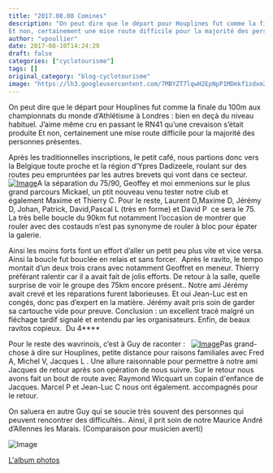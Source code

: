 ```yaml
---
title: "2017.08.08 Comines"
description: "On peut dire que le départ pour Houplines fut comme la finale du 100m aux championnats du monde d’Athlétisme à Londres : bien en deçà du niveau habituel. J’aime même cru en passant le RN41 qu’une crevaison s’était produite
Et non, certainement une mise route difficile pour la majorité des personnes présentes."
author: "vpoullier"
date: 2017-08-10T14:24:29
draft: false
categories: ["cyclotourisme"]
tags: []
original_category: "blog-cyclotourisme"
image: "https://lh3.googleusercontent.com/7MBYZT7lqwH2EpNpP1MDmkf1zdxm2RHpKjKWb-N75ti7S1hO_bx3klCQzGkeh25q78dAQrOrKseyxo0h42aLtcsiXbeP3Ow9qqGRRZQvhuzh6zTbD6diYOMmYFH01kD5WONFST38HAepaF8ytg9AnF0An5IEr6WEKImyUGdLh_I2Zg3d3Kuv_Gyg-PpLmjM69Y-8aJsOR3nEw3LRA45xqtsZTXOCESSIvmqwJsquHNpsTGRumgX_ZIie2FhJbvZJ3aZ9qKRlJogjLFkL9DPPUhoo8xyJsnuxfS-bGlHx-TgmfMCQfitV06oC1YuEW1kqEdla1FzFILumrqSpFeL9L9rQTFVxbPPZbAEuykHYCYvXPQycdhKnT-CGvJGjUsjMPXMtRsmZiN-Sr7QlKsVxjG9bMdhfXXgGDt_fIAgdKt578brMzCfzCxMWF-q7xzoBcIvva0YDaOObXEEjTBH2XbjVRaVZBnbRO88QdfR7N8_94YQfcoMoWZ7OVxFgt_6WP2E5l10UeO9PdDWeRsd0Cx0gyEZYkbGbwsEhe-_WPT70wf3FTojy1vDzXrzsk5yjx_r48Xto7v74paGXVYvwCUt4zq5HLtz879b9riBQz0iw2RY03b1yyv2_Rg=w200"
---
```


On peut dire que le d&eacute;part pour Houplines fut comme la finale du 100m aux championnats du monde d&rsquo;Athl&eacute;tisme &agrave; Londres : bien en de&ccedil;&agrave; du niveau habituel. J&rsquo;aime m&ecirc;me cru en passant le RN41 qu&rsquo;une crevaison s&rsquo;&eacute;tait produite
Et non, certainement une mise route difficile pour la majorit&eacute; des personnes pr&eacute;sentes.

<!--more-->

Apr&egrave;s les traditionnelles inscriptions, le petit caf&eacute;, nous partions donc vers la Belgique toute proche et la r&eacute;gion d&rsquo;Ypres Dadizeele, roulant sur des routes peu emprunt&eacute;es par les autres brevets qui vont dans ce secteur.
[![Image](https://lh3.googleusercontent.com/7MBYZT7lqwH2EpNpP1MDmkf1zdxm2RHpKjKWb-N75ti7S1hO_bx3klCQzGkeh25q78dAQrOrKseyxo0h42aLtcsiXbeP3Ow9qqGRRZQvhuzh6zTbD6diYOMmYFH01kD5WONFST38HAepaF8ytg9AnF0An5IEr6WEKImyUGdLh_I2Zg3d3Kuv_Gyg-PpLmjM69Y-8aJsOR3nEw3LRA45xqtsZTXOCESSIvmqwJsquHNpsTGRumgX_ZIie2FhJbvZJ3aZ9qKRlJogjLFkL9DPPUhoo8xyJsnuxfS-bGlHx-TgmfMCQfitV06oC1YuEW1kqEdla1FzFILumrqSpFeL9L9rQTFVxbPPZbAEuykHYCYvXPQycdhKnT-CGvJGjUsjMPXMtRsmZiN-Sr7QlKsVxjG9bMdhfXXgGDt_fIAgdKt578brMzCfzCxMWF-q7xzoBcIvva0YDaOObXEEjTBH2XbjVRaVZBnbRO88QdfR7N8_94YQfcoMoWZ7OVxFgt_6WP2E5l10UeO9PdDWeRsd0Cx0gyEZYkbGbwsEhe-_WPT70wf3FTojy1vDzXrzsk5yjx_r48Xto7v74paGXVYvwCUt4zq5HLtz879b9riBQz0iw2RY03b1yyv2_Rg=w400)](https://lh3.googleusercontent.com/7MBYZT7lqwH2EpNpP1MDmkf1zdxm2RHpKjKWb-N75ti7S1hO_bx3klCQzGkeh25q78dAQrOrKseyxo0h42aLtcsiXbeP3Ow9qqGRRZQvhuzh6zTbD6diYOMmYFH01kD5WONFST38HAepaF8ytg9AnF0An5IEr6WEKImyUGdLh_I2Zg3d3Kuv_Gyg-PpLmjM69Y-8aJsOR3nEw3LRA45xqtsZTXOCESSIvmqwJsquHNpsTGRumgX_ZIie2FhJbvZJ3aZ9qKRlJogjLFkL9DPPUhoo8xyJsnuxfS-bGlHx-TgmfMCQfitV06oC1YuEW1kqEdla1FzFILumrqSpFeL9L9rQTFVxbPPZbAEuykHYCYvXPQycdhKnT-CGvJGjUsjMPXMtRsmZiN-Sr7QlKsVxjG9bMdhfXXgGDt_fIAgdKt578brMzCfzCxMWF-q7xzoBcIvva0YDaOObXEEjTBH2XbjVRaVZBnbRO88QdfR7N8_94YQfcoMoWZ7OVxFgt_6WP2E5l10UeO9PdDWeRsd0Cx0gyEZYkbGbwsEhe-_WPT70wf3FTojy1vDzXrzsk5yjx_r48Xto7v74paGXVYvwCUt4zq5HLtz879b9riBQz0iw2RY03b1yyv2_Rg=w1446-h813-no)A la s&eacute;paration du 75/90, Geoffey et moi emmenions sur le plus grand parcours Mickael, un ptit nouveau venu tester notre club et &eacute;galement Maxime et Thierry C. Pour le reste, Laurent D,Maxime D, J&eacute;r&eacute;my D, Johan, Patrick, David,Pascal L (tr&egrave;s en forme) et David P&nbsp; ce sera le 75.
La tr&egrave;s belle boucle du 90km fut notamment l&rsquo;occasion de montrer que rouler avec des costauds n&rsquo;est pas synonyme de rouler &agrave; bloc pour &eacute;pater la galerie. 

Ainsi les moins forts font un effort d&rsquo;aller un petit peu plus vite et vice versa. Ainsi la boucle fut boucl&eacute;e en relais et sans forcer.&nbsp; Apr&egrave;s le ravito, le tempo montait d&rsquo;un deux trois crans avec notamment Geoffret en meneur. Thierry pr&eacute;f&eacute;rant ralentir car il a avait fait de jolis efforts.
De retour &agrave; la salle, quelle surprise de voir le groupe des 75km encore pr&eacute;sent.. Notre ami J&eacute;r&eacute;my avait crev&eacute; et les r&eacute;parations furent laborieuses. Et oui Jean-Luc est en cong&eacute;s, donc pas d&rsquo;expert en la mati&egrave;re. J&eacute;r&eacute;my avait pris soin de garder sa cartouche vide pour preuve.
Conclusion : un excellent trac&eacute; malgr&eacute; un fl&eacute;chage tardif signal&eacute; et entendu par les organisateurs. Enfin, de beaux ravitos copieux.&nbsp; Du 4****

Pour le reste des wavrinois, c&rsquo;est &agrave; Guy de raconter :
&nbsp;
[![Image](https://lh3.googleusercontent.com/NPqT5-n0LsfFao9dxKM1x_Ny1f5mLYBN-T1mEtavI9NgCRKuBTuEEZYsXXSDIQ4OnBCUskI1EjSrjptR1gnhINerLBdd-2F7pny40SV6W-Xv_gtLzq6gHKYEW10FQN1jMAXMkioMTYZU6sc9redMUgFUTHXcdhJVzE8qE3J4ytX-TGCi3FT6kNb0MMSG8i6Azm8WdEKVFb9hZbAc4WlREm4uekV5qIWbn8Uuj3vLveBYBQfrSB2vBBIby3DHozt3MYqIppi9R8IXO06f4yFu_Qyo5yBIhYEZvqLlgP1eof4DO-2-GaU9S7-PPFs_nChZVLo10wjGxg-G98p-VtL6iGffwM1FZAYGDc7WJLfLdZgc6h-wz2HZdVDDvhJ6DMCRuRmhWCIvqwnrzyP5BZHpVUxuHNtLxXXCQJKfUWkMhB2AcHowwZqJN6G_Eu-jOwvY-Swf9vv8YqjUcFIwUQCuOgWrKIEA0HfiQCX4NKcQBoAVP3TWg4CC6qJDO18b1kQvEJ_f_iJ9V33mJq4AbNzDZhez7CxrvR5s_i5h-zXsByFH8VMlhAxLx3Tz6HsKFk5vOOrcSMM54D__DuF2TqTmDpcDxmZ-GBtXpWHT78vFslI-QXuMLUKvvR-LlQ=w400)](https://lh3.googleusercontent.com/NPqT5-n0LsfFao9dxKM1x_Ny1f5mLYBN-T1mEtavI9NgCRKuBTuEEZYsXXSDIQ4OnBCUskI1EjSrjptR1gnhINerLBdd-2F7pny40SV6W-Xv_gtLzq6gHKYEW10FQN1jMAXMkioMTYZU6sc9redMUgFUTHXcdhJVzE8qE3J4ytX-TGCi3FT6kNb0MMSG8i6Azm8WdEKVFb9hZbAc4WlREm4uekV5qIWbn8Uuj3vLveBYBQfrSB2vBBIby3DHozt3MYqIppi9R8IXO06f4yFu_Qyo5yBIhYEZvqLlgP1eof4DO-2-GaU9S7-PPFs_nChZVLo10wjGxg-G98p-VtL6iGffwM1FZAYGDc7WJLfLdZgc6h-wz2HZdVDDvhJ6DMCRuRmhWCIvqwnrzyP5BZHpVUxuHNtLxXXCQJKfUWkMhB2AcHowwZqJN6G_Eu-jOwvY-Swf9vv8YqjUcFIwUQCuOgWrKIEA0HfiQCX4NKcQBoAVP3TWg4CC6qJDO18b1kQvEJ_f_iJ9V33mJq4AbNzDZhez7CxrvR5s_i5h-zXsByFH8VMlhAxLx3Tz6HsKFk5vOOrcSMM54D__DuF2TqTmDpcDxmZ-GBtXpWHT78vFslI-QXuMLUKvvR-LlQ=w1085-h813-no)Pas grand-chose &agrave; dire sur Houplines, petite distance pour raisons familiales avec Fred A, Michel V, Jacques L . Une allure raisonnable pour permettre &agrave; notre ami Jacques de retour apr&egrave;s son op&eacute;ration de nous suivre. Sur le retour nous avons fait un bout de route avec Raymond Wicquart un copain d'enfance de Jacques. Marcel P et Jean-Luc C nous ont &eacute;galement. accompagn&eacute;s pour le retour.
&nbsp;

On saluera en autre Guy qui se soucie tr&egrave;s souvent des personnes qui peuvent rencontrer des difficult&eacute;s.. Ainsi, il prit soin de notre Maurice Andr&eacute; d&rsquo;Allennes les Marais. (Comparaison pour musicien averti)

![Image](https://lh3.googleusercontent.com/7MBYZT7lqwH2EpNpP1MDmkf1zdxm2RHpKjKWb-N75ti7S1hO_bx3klCQzGkeh25q78dAQrOrKseyxo0h42aLtcsiXbeP3Ow9qqGRRZQvhuzh6zTbD6diYOMmYFH01kD5WONFST38HAepaF8ytg9AnF0An5IEr6WEKImyUGdLh_I2Zg3d3Kuv_Gyg-PpLmjM69Y-8aJsOR3nEw3LRA45xqtsZTXOCESSIvmqwJsquHNpsTGRumgX_ZIie2FhJbvZJ3aZ9qKRlJogjLFkL9DPPUhoo8xyJsnuxfS-bGlHx-TgmfMCQfitV06oC1YuEW1kqEdla1FzFILumrqSpFeL9L9rQTFVxbPPZbAEuykHYCYvXPQycdhKnT-CGvJGjUsjMPXMtRsmZiN-Sr7QlKsVxjG9bMdhfXXgGDt_fIAgdKt578brMzCfzCxMWF-q7xzoBcIvva0YDaOObXEEjTBH2XbjVRaVZBnbRO88QdfR7N8_94YQfcoMoWZ7OVxFgt_6WP2E5l10UeO9PdDWeRsd0Cx0gyEZYkbGbwsEhe-_WPT70wf3FTojy1vDzXrzsk5yjx_r48Xto7v74paGXVYvwCUt4zq5HLtz879b9riBQz0iw2RY03b1yyv2_Rg=w0)

[L'album photos](https://goo.gl/photos/zfNgn5bqysCaeQx8A)